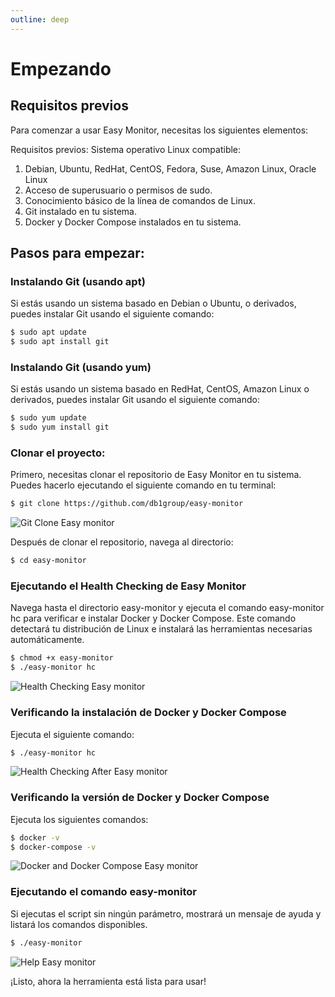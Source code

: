 ```yaml
---
outline: deep
---
```

# Empezando

## Requisitos previos

Para comenzar a usar Easy Monitor, necesitas los siguientes elementos:

Requisitos previos:
Sistema operativo Linux compatible:

1. Debian, Ubuntu, RedHat, CentOS, Fedora, Suse, Amazon Linux, Oracle Linux
2. Acceso de superusuario o permisos de sudo.
3. Conocimiento básico de la línea de comandos de Linux.
4. Git instalado en tu sistema.
5. Docker y Docker Compose instalados en tu sistema.

## Pasos para empezar:

### Instalando Git (usando apt)

Si estás usando un sistema basado en Debian o Ubuntu, o derivados, puedes instalar Git usando el siguiente comando:

```bash
$ sudo apt update
$ sudo apt install git
```

### Instalando Git (usando yum)

Si estás usando un sistema basado en RedHat, CentOS, Amazon Linux o derivados, puedes instalar Git usando el siguiente comando:

```bash
$ sudo yum update
$ sudo yum install git
```

### Clonar el proyecto:

Primero, necesitas clonar el repositorio de Easy Monitor en tu sistema. Puedes hacerlo ejecutando el siguiente comando en tu terminal:

```bash
$ git clone https://github.com/db1group/easy-monitor
```

![Git Clone Easy monitor](/img/components/easy-monitor/easy-monitor-git-clone.png)

Después de clonar el repositorio, navega al directorio:

```bash
$ cd easy-monitor
```

### Ejecutando el Health Checking de Easy Monitor

Navega hasta el directorio easy-monitor y ejecuta el comando easy-monitor hc para verificar e instalar Docker y Docker Compose. Este comando detectará tu distribución de Linux e instalará las herramientas necesarias automáticamente.

```bash
$ chmod +x easy-monitor
$ ./easy-monitor hc
```

![Health Checking Easy monitor](/img/components/easy-monitor/easy-monitor-hc.png)

### Verificando la instalación de Docker y Docker Compose

Ejecuta el siguiente comando:

```bash
$ ./easy-monitor hc
```

![Health Checking After Easy monitor](/img/components/easy-monitor/easy-monitor-after-hc.png)

### Verificando la versión de Docker y Docker Compose

Ejecuta los siguientes comandos:

```bash
$ docker -v
$ docker-compose -v
```

![Docker and Docker Compose Easy monitor](/img/components/easy-monitor/easy-monitor-docker-compose.png)

### Ejecutando el comando easy-monitor

Si ejecutas el script sin ningún parámetro, mostrará un mensaje de ayuda y listará los comandos disponibles.

```bash
$ ./easy-monitor
```

![Help Easy monitor](/img/components/easy-monitor/easy-monitor-help.png)

¡Listo, ahora la herramienta está lista para usar!
